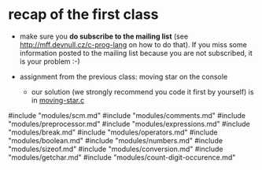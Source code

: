 # recap of the first class

- make sure you **do subscribe to the mailing list** (see http://mff.devnull.cz/c-prog-lang
  on how to do that).  If you miss some information posted to the mailing
  list because you are not subscribed, it is your problem :-)

- assignment from the previous class: moving star on the console
	- our solution (we strongly recommend you code it first by yourself) is
	  in [moving-star.c](/src/moving-star.c)

#include "modules/scm.md"
#include "modules/comments.md"
#include "modules/preprocessor.md"
#include "modules/expressions.md"
#include "modules/break.md"
#include "modules/operators.md"
#include "modules/boolean.md"
#include "modules/numbers.md"
#include "modules/sizeof.md"
#include "modules/conversion.md"
#include "modules/getchar.md"
#include "modules/count-digit-occurence.md"
